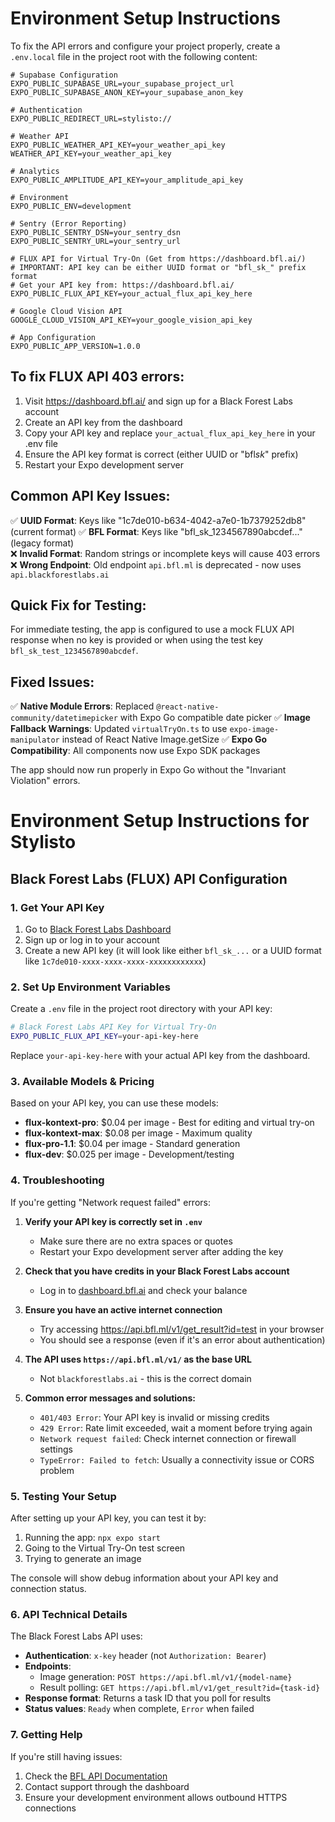 # Environment Setup Instructions

To fix the API errors and configure your project properly, create a `.env.local` file in the project root with the following content:

```env
# Supabase Configuration
EXPO_PUBLIC_SUPABASE_URL=your_supabase_project_url
EXPO_PUBLIC_SUPABASE_ANON_KEY=your_supabase_anon_key

# Authentication
EXPO_PUBLIC_REDIRECT_URL=stylisto://

# Weather API
EXPO_PUBLIC_WEATHER_API_KEY=your_weather_api_key
WEATHER_API_KEY=your_weather_api_key

# Analytics
EXPO_PUBLIC_AMPLITUDE_API_KEY=your_amplitude_api_key

# Environment
EXPO_PUBLIC_ENV=development

# Sentry (Error Reporting)
EXPO_PUBLIC_SENTRY_DSN=your_sentry_dsn
EXPO_PUBLIC_SENTRY_URL=your_sentry_url

# FLUX API for Virtual Try-On (Get from https://dashboard.bfl.ai/)
# IMPORTANT: API key can be either UUID format or "bfl_sk_" prefix format
# Get your API key from: https://dashboard.bfl.ai/
EXPO_PUBLIC_FLUX_API_KEY=your_actual_flux_api_key_here

# Google Cloud Vision API
GOOGLE_CLOUD_VISION_API_KEY=your_google_vision_api_key

# App Configuration
EXPO_PUBLIC_APP_VERSION=1.0.0
```

## To fix FLUX API 403 errors:

1. Visit https://dashboard.bfl.ai/ and sign up for a Black Forest Labs account
2. Create an API key from the dashboard
3. Copy your API key and replace `your_actual_flux_api_key_here` in your .env file
4. Ensure the API key format is correct (either UUID or "bfl*sk*" prefix)
5. Restart your Expo development server

## Common API Key Issues:

✅ **UUID Format**: Keys like "1c7de010-b634-4042-a7e0-1b7379252db8" (current format)
✅ **BFL Format**: Keys like "bfl_sk_1234567890abcdef..." (legacy format)  
❌ **Invalid Format**: Random strings or incomplete keys will cause 403 errors
❌ **Wrong Endpoint**: Old endpoint `api.bfl.ml` is deprecated - now uses `api.blackforestlabs.ai`

## Quick Fix for Testing:

For immediate testing, the app is configured to use a mock FLUX API response when no key is provided or when using the test key `bfl_sk_test_1234567890abcdef`.

## Fixed Issues:

✅ **Native Module Errors**: Replaced `@react-native-community/datetimepicker` with Expo Go compatible date picker
✅ **Image Fallback Warnings**: Updated `virtualTryOn.ts` to use `expo-image-manipulator` instead of React Native Image.getSize
✅ **Expo Go Compatibility**: All components now use Expo SDK packages

The app should now run properly in Expo Go without the "Invariant Violation" errors.

# Environment Setup Instructions for Stylisto

## Black Forest Labs (FLUX) API Configuration

### 1. Get Your API Key

1. Go to [Black Forest Labs Dashboard](https://dashboard.bfl.ai/)
2. Sign up or log in to your account
3. Create a new API key (it will look like either `bfl_sk_...` or a UUID format like `1c7de010-xxxx-xxxx-xxxx-xxxxxxxxxxxx`)

### 2. Set Up Environment Variables

Create a `.env` file in the project root directory with your API key:

```bash
# Black Forest Labs API Key for Virtual Try-On
EXPO_PUBLIC_FLUX_API_KEY=your-api-key-here
```

Replace `your-api-key-here` with your actual API key from the dashboard.

### 3. Available Models & Pricing

Based on your API key, you can use these models:

- **flux-kontext-pro**: $0.04 per image - Best for editing and virtual try-on
- **flux-kontext-max**: $0.08 per image - Maximum quality
- **flux-pro-1.1**: $0.04 per image - Standard generation
- **flux-dev**: $0.025 per image - Development/testing

### 4. Troubleshooting

If you're getting "Network request failed" errors:

1. **Verify your API key is correctly set in `.env`**
   - Make sure there are no extra spaces or quotes
   - Restart your Expo development server after adding the key

2. **Check that you have credits in your Black Forest Labs account**
   - Log in to [dashboard.bfl.ai](https://dashboard.bfl.ai/) and check your balance

3. **Ensure you have an active internet connection**
   - Try accessing https://api.bfl.ml/v1/get_result?id=test in your browser
   - You should see a response (even if it's an error about authentication)

4. **The API uses `https://api.bfl.ml/v1/` as the base URL**
   - Not `blackforestlabs.ai` - this is the correct domain

5. **Common error messages and solutions:**
   - `401/403 Error`: Your API key is invalid or missing credits
   - `429 Error`: Rate limit exceeded, wait a moment before trying again
   - `Network request failed`: Check internet connection or firewall settings
   - `TypeError: Failed to fetch`: Usually a connectivity issue or CORS problem

### 5. Testing Your Setup

After setting up your API key, you can test it by:

1. Running the app: `npx expo start`
2. Going to the Virtual Try-On test screen
3. Trying to generate an image

The console will show debug information about your API key and connection status.

### 6. API Technical Details

The Black Forest Labs API uses:

- **Authentication**: `x-key` header (not `Authorization: Bearer`)
- **Endpoints**:
  - Image generation: `POST https://api.bfl.ml/v1/{model-name}`
  - Result polling: `GET https://api.bfl.ml/v1/get_result?id={task-id}`
- **Response format**: Returns a task ID that you poll for results
- **Status values**: `Ready` when complete, `Error` when failed

### 7. Getting Help

If you're still having issues:

1. Check the [BFL API Documentation](https://docs.bfl.ml/)
2. Contact support through the dashboard
3. Ensure your development environment allows outbound HTTPS connections
